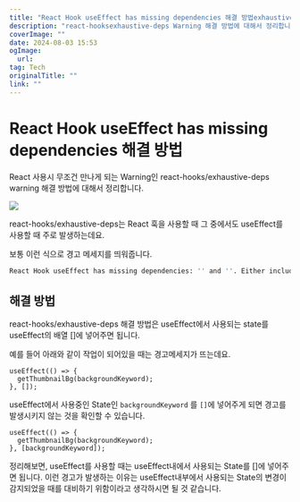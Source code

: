 ```yaml
---
title: "React Hook useEffect has missing dependencies 해결 방법exhaustive-deps Warning"
description: "react-hooksexhaustive-deps Warning 해결 방법에 대해서 정리합니다"
coverImage: ""
date: 2024-08-03 15:53
ogImage: 
  url: 
tag: Tech
originalTitle: ""
link: ""
---
```




# React Hook useEffect has missing dependencies 해결 방법


React 사용시 무조건 만나게 되는 Warning인 react-hooks/exhaustive-deps warning 해결 방법에 대해서 정리합니다.



<div class="content-ad"></div>

![](/assets/img/2022-11-25-React-Hook-useEffect-has-missing-dependencies-해결-방법-1.png)

react-hooks/exhaustive-deps는 React 훅을 사용할 때 그 중에서도 useEffect를 사용할 때 주로 발생하는데요.

보통 이런 식으로 경고 메세지를 띄워줍니다.

```bash
React Hook useEffect has missing dependencies: '' and ''. Either include them or remove the dependency array.
```

## 해결 방법

react-hooks/exhaustive-deps 해결 방법은 useEffect에서 사용되는 state를 useEffect의 배열 []에 넣어주면 됩니다.

예를 들어 아래와 같이 작업이 되어있을 때는 경고메세지가 뜨는데요.

```tsx
useEffect(() => {
  getThumbnailBg(backgroundKeyword);
}, []);
```

useEffect에서 사용중인 State인 `backgroundKeyword` 를 `[]`에 넣어주게 되면 경고를 발생시키지 않는 것을 확인할 수 있습니다.

```tsx
useEffect(() => {
  getThumbnailBg(backgroundKeyword);
}, [backgroundKeyword]);
```

정리해보면, useEffect를 사용할 때는 useEffect내에서 사용되는 State를 []에 넣어주면 됩니다. 이런 경고가 발생하는 이유는 useEffect내부에서 사용되는 State의 변경이 감지되었을 때를 대비하기 위함이라고 생각하시면 될 것 같습니다.

